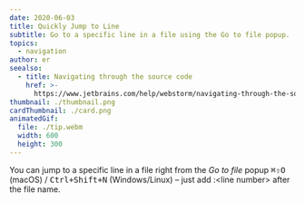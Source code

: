 ```yaml
---
date: 2020-06-03
title: Quickly Jump to Line
subtitle: Go to a specific line in a file using the Go to file popup.
topics:
  - navigation
author: er
seealso:
  - title: Navigating through the source code
    href: >-
      https://www.jetbrains.com/help/webstorm/navigating-through-the-source-code.html
thumbnail: ./thumbnail.png
cardThumbnail: ./card.png
animatedGif:
  file: ./tip.webm
  width: 600
  height: 300
---
```


You can jump to a specific line in a file right from the _Go to file_ popup <kbd>⌘⇧O</kbd> (macOS) / <kbd>Ctrl+Shift+N</kbd> (Windows/Linux) – just add :<line number\> after the file name.
